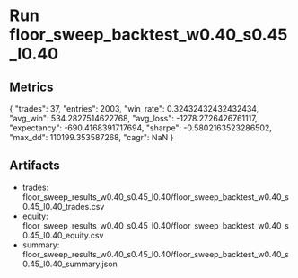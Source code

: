 # Run floor_sweep_backtest_w0.40_s0.45_l0.40

## Metrics
{
  "trades": 37,
  "entries": 2003,
  "win_rate": 0.32432432432432434,
  "avg_win": 534.2827514622768,
  "avg_loss": -1278.2726426761117,
  "expectancy": -690.4168391717694,
  "sharpe": -0.5802163523286502,
  "max_dd": 110199.353587268,
  "cagr": NaN
}

## Artifacts
- trades: floor_sweep_results_w0.40_s0.45_l0.40/floor_sweep_backtest_w0.40_s0.45_l0.40_trades.csv
- equity: floor_sweep_results_w0.40_s0.45_l0.40/floor_sweep_backtest_w0.40_s0.45_l0.40_equity.csv
- summary: floor_sweep_results_w0.40_s0.45_l0.40/floor_sweep_backtest_w0.40_s0.45_l0.40_summary.json